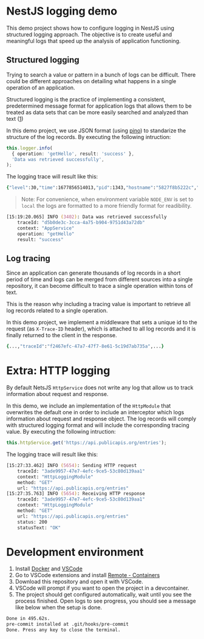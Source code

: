 # NestJS logging demo

This demo project shows how to configure logging in NestJS using structured logging approach. The objective is to create useful and meaningful logs that speed up the analysis of application functioning.

## Structured logging

Trying to search a value or pattern in a bunch of logs can be difficult. There could be different approaches on detailing what happens in a single operation of an application.

Structured logging is the practice of implementing a consistent, predetermined message format for application logs that allows them to be treated as data sets that can be more easily searched and analyzed than text ([1](https://www.sumologic.com/glossary/structured-logging/))

In this demo project, we use JSON format (using [pino](https://www.npmjs.com/package/nestjs-pino)) to standarize the structure of the log records. By executing the following intruction:

```ts
this.logger.info(
  { operation: 'getHello', result: 'success' },
  'Data was retrieved successfully',
);
```

The logging trace will result like this:

```zsh
{"level":30,"time":1677856514013,"pid":1343,"hostname":"5827f8b5222c","traceId":"926d15da-6fe8-46f5-aab4-2ac7a7cce0ac","context":"AppService","operation":"getHello","result":"success","msg":"Data was retrieved successfully"}
```

> Note: For convenience, when environment variable `NODE_ENV` is set to `local` the logs are formatted to a more friendly format for readibility.

```zsh
[15:19:20.065] INFO (3402): Data was retrieved successfully
    traceId: "d5b0de3c-3cca-4a75-b904-9751d43a72db"
    context: "AppService"
    operation: "getHello"
    result: "success"
```

## Log tracing

Since an application can generate thousands of log records in a short period of time and logs can be merged from different sources into a single repository, it can become difficult to trace a single operation within tons of text.

This is the reason why including a tracing value is important to retrieve all log records related to a single operation.

In this demo project, we implement a middleware that sets a unique id to the request (as `X-Trace-ID` header), which is attached to all log records and it is finally returned to the client in the response.

```zsh
{...,"traceId":"f2467efc-47a7-47f7-8e61-5c19d7ab735a",...}
```

# Extra: HTTP logging

By default NetsJS `HttpService` does not write any log that allow us to track information about request and response.

In this demo, we include an implementation of the `HttpModule` that overwrites the default one in order to include an interceptor which logs information about request and response object. The log records will comply with structured logging format and will include the corresponding tracing value. By executing the following intruction:

```ts
this.httpService.get('https://api.publicapis.org/entries');
```

The logging trace will result like this:

```zsh
[15:27:33.462] INFO (5654): Sending HTTP request
    traceId: "3ade9957-47e7-4efc-9ce5-53c80d139aa1"
    context: "HttpLoggingModule"
    method: "GET"
    url: "https://api.publicapis.org/entries"
[15:27:35.763] INFO (5654): Receiving HTTP response
    traceId: "3ade9957-47e7-4efc-9ce5-53c80d139aa1"
    context: "HttpLoggingModule"
    method: "GET"
    url: "https://api.publicapis.org/entries"
    status: 200
    statusText: "OK"
```

# Development environment

1. Install [Docker](https://docs.docker.com/get-docker/) and [VSCode](https://code.visualstudio.com/download)
2. Go to VSCode extensions and install [Remote - Containers](https://marketplace.visualstudio.com/items?itemName=ms-vscode-remote.remote-containers)
3. Download this repository and open it with VSCode.
4. VSCode will prompt if you want to open the project in a devcontainer.
5. The project should get configured automatically, wait until you see the process finished. Open logs to see progress, you should see a message like below when the setup is done.

```zsh
Done in 495.62s.
pre-commit installed at .git/hooks/pre-commit
Done. Press any key to close the terminal.
```
